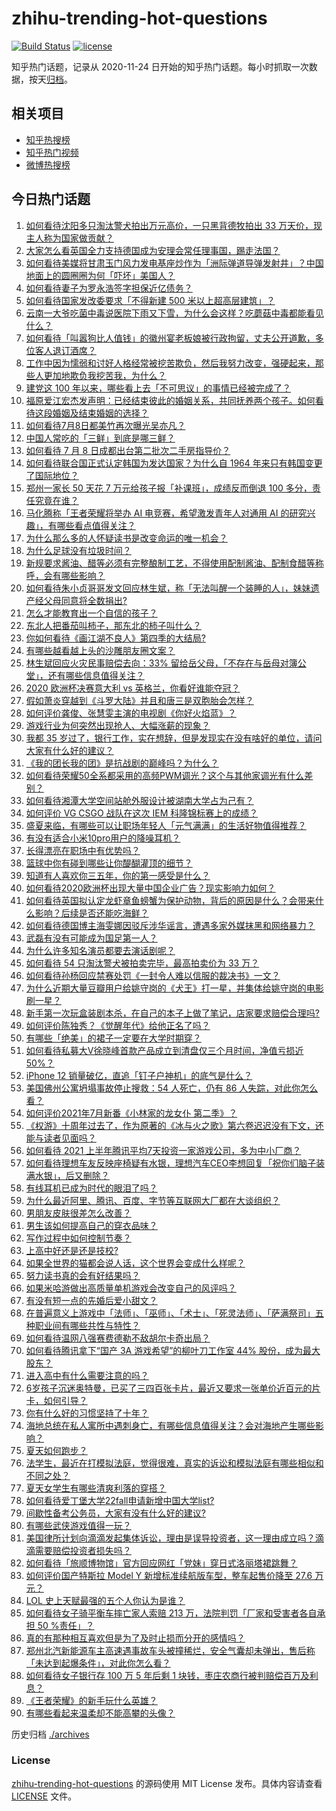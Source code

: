 # zhihu-trending-hot-questions

[![Build Status](https://github.com/justjavac/zhihu-trending-hot-questions/workflows/ci/badge.svg?branch=master)](https://github.com/justjavac/zhihu-trending-hot-questions/actions)
[![license](https://img.shields.io/github/license/justjavac/zhihu-trending-hot-questions)](https://github.com/justjavac/zhihu-trending-hot-questions/blob/master/LICENSE)

知乎热门话题，记录从 2020-11-24 日开始的知乎热门话题。每小时抓取一次数据，按天[归档](./archives)。

## 相关项目

- [知乎热搜榜](https://github.com/justjavac/zhihu-trending-top-search)
- [知乎热门视频](https://github.com/justjavac/zhihu-trending-hot-video)
- [微博热搜榜](https://github.com/justjavac/weibo-trending-hot-search)

## 今日热门话题

<!-- BEGIN -->
<!-- 最后更新时间 Fri Jul 09 2021 11:01:47 GMT+0800 (China Standard Time) -->

1. [如何看待沈阳多只淘汰警犬拍出万元高价，一只黑背德牧拍出 33
   万天价，现主人称为国家做贡献？](https://www.zhihu.com/question/470744876)
2. [大家怎么看英国全力支持德国成为安理会常任理事国，踢走法国？](https://www.zhihu.com/question/469971208)
3. [如何看待美媒将甘肃玉门风力发电基座炒作为「洲际弹道导弹发射井」？中国地面上的圆圈圈为何「吓坏」美国人？](https://www.zhihu.com/question/470699616)
4. [如何看待妻子为罗永浩签字担保近亿债务？](https://www.zhihu.com/question/470416301)
5. [如何看待国家发改委要求「不得新建 500 米以上超高层建筑」？](https://www.zhihu.com/question/470500743)
6. [云南一大爷吃菌中毒说医院下雨又下雪，为什么会这样？吃蘑菇中毒都能看见什么？](https://www.zhihu.com/question/468729753)
7. [如何看待「叫嚣狗比人值钱」的徽州宴老板娘被行政拘留，丈夫公开道歉，多位客人退订酒席？](https://www.zhihu.com/question/470671135)
8. [工作中因为懦弱和讨好人格经常被挖苦欺负，然后我努力改变，强硬起来，那些人更加地欺负我挖苦我，为什么？](https://www.zhihu.com/question/465601275)
9. [建党这 100 年以来，哪些看上去「不可思议」的事情已经被完成了？](https://www.zhihu.com/question/468798487)
10. [福原爱江宏杰发声明：已经结束彼此的婚姻关系，共同抚养两个孩子。如何看待这段婚姻及结束婚姻的选择？](https://www.zhihu.com/question/470949555)
11. [如何看待7月8日都美竹再次曝光吴亦凡？](https://www.zhihu.com/question/470964638)
12. [中国人常吃的「三鲜」到底是哪三鲜？](https://www.zhihu.com/question/22874325)
13. [如何看待 7 月 8 日成都出台第二批次二手房指导价？](https://www.zhihu.com/question/470893877)
14. [如何看待联合国正式认定韩国为发达国家？为什么自 1964
    年来只有韩国变更了国际地位？](https://www.zhihu.com/question/470577824)
15. [郑州一家长 50 天花 7 万元给孩子报「补课班」，成绩反而倒退 100
    多分，责任究竟在谁？](https://www.zhihu.com/question/470924203)
16. [马化腾称「王者荣耀将举办 AI 电竞赛，希望激发青年人对通用 AI
    的研究兴趣」，有哪些看点值得关注？](https://www.zhihu.com/question/470876217)
17. [为什么那么多的人怀疑读书是改变命运的唯一机会？](https://www.zhihu.com/question/464248567)
18. [为什么足球没有垃圾时间？](https://www.zhihu.com/question/469925636)
19. [新规要求酱油、醋等必须有完整酿制工艺，不得使用配制酱油、配制食醋等称呼，会有哪些影响？](https://www.zhihu.com/question/469064611)
20. [如何看待朱小贞哥哥发文回应林生斌，称「无法叫醒一个装睡的人」，妹妹遗产经父母同意将全数捐出?](https://www.zhihu.com/question/470995271)
21. [怎么才能教育出一个自信的孩子？](https://www.zhihu.com/question/436119718)
22. [东北人把番茄叫柿子，那东北的柿子叫什么？](https://www.zhihu.com/question/459057274)
23. [你如何看待《画江湖不良人》第四季的大结局?](https://www.zhihu.com/question/470866019)
24. [有哪些越看越上头的沙雕朋友圈文案？](https://www.zhihu.com/question/470436466)
25. [林生斌回应火灾民事赔偿去向：33%
    留给岳父母，「不存在与岳母对簿公堂」，还有哪些信息值得关注？](https://www.zhihu.com/question/470947046)
26. [2020 欧洲杯决赛意大利 vs 英格兰，你看好谁能夺冠？](https://www.zhihu.com/question/470795363)
27. [假如萧炎穿越到《斗罗大陆》并且和唐三是双胞胎会怎样？](https://www.zhihu.com/question/462157366)
28. [如何评价龚俊、张慧雯主演的电视剧《你好火焰蓝》？](https://www.zhihu.com/question/470093053)
29. [游戏行业为何突然出现抢人、大幅涨薪的现象？](https://www.zhihu.com/question/468141499)
30. [我都 35
    岁过了，银行工作，实在想辞，但是发现实在没有啥好的单位，请问大家有什么好的建议？](https://www.zhihu.com/question/463128218)
31. [《我的团长我的团》是抗战剧的巅峰吗？为什么？](https://www.zhihu.com/question/469818261)
32. [如何看待荣耀50全系都采用的高频PWM调光？这个与其他家调光有什么差别？](https://www.zhihu.com/question/470901303)
33. [如何看待湘潭大学空间站舱外服设计被湖南大学占为己有？](https://www.zhihu.com/question/470753814)
34. [如何评价 VG CSGO 战队在这次 IEM
    科隆锦标赛上的成绩？](https://www.zhihu.com/question/470734770)
35. [盛夏来临，有哪些可以让职场年轻人「元气满满」的生活好物值得推荐？](https://www.zhihu.com/question/470911340)
36. [有没有适合小米10pro用户的降噪耳机？](https://www.zhihu.com/question/461323088)
37. [长得漂亮在职场中有优势吗？](https://www.zhihu.com/question/470255707)
38. [篮球中你有碰到哪些让你醍醐灌顶的细节？](https://www.zhihu.com/question/443277713)
39. [知道有人喜欢你三五年，你的第一感受是什么？](https://www.zhihu.com/question/470307831)
40. [如何看待2020欧洲杯出现大量中国企业广告？现实影响力如何？](https://www.zhihu.com/question/470706106)
41. [如何看待英国拟认定龙虾章鱼螃蟹为保护动物，背后的原因是什么？会带来什么影响？后续是否还能吃海鲜？](https://www.zhihu.com/question/470831254)
42. [如何看待德国博主海雯娜因驳斥涉华谣言，遭遇多家外媒抹黑和网络暴力？](https://www.zhihu.com/question/470651162)
43. [武磊有没有可能成为国足第一人？](https://www.zhihu.com/question/468428816)
44. [为什么许多知名演员都要去演话剧呢？](https://www.zhihu.com/question/306573807)
45. [如何看待 54 只淘汰警犬被拍卖完毕，最高拍卖价为 33 万？](https://www.zhihu.com/question/470711293)
46. [如何看待孙杨回应禁赛处罚《一封令人难以信服的裁决书》一文？](https://www.zhihu.com/question/470784413)
47. [为什么近期大量豆瓣用户给姚守岗的《犬王》打一星，并集体给姚守岗的电影刷一星？](https://www.zhihu.com/question/470166955)
48. [新手第一次玩盒装剧本杀，在自己的本子上做了笔记，店家要求赔偿合理吗?](https://www.zhihu.com/question/470003546)
49. [如何评价陈独秀？《觉醒年代》给他正名了吗？](https://www.zhihu.com/question/464396867)
50. [有哪些「绝美」的裙子一定要在大学时期穿？](https://www.zhihu.com/question/467045821)
51. [如何看待私募大V徐晓峰首款产品成立到清盘仅三个月时间，净值亏损近
    50%？](https://www.zhihu.com/question/470665476)
52. [iPhone 12 销量破亿，直追「钉子户神机」的底气是什么？](https://www.zhihu.com/question/469976462)
53. [美国佛州公寓坍塌事故停止搜救：54 人死亡，仍有 86
    人失踪，对此你怎么看？](https://www.zhihu.com/question/470820913)
54. [如何评价2021年7月新番《小林家的龙女仆 第二季》？](https://www.zhihu.com/question/467201749)
55. [《权游》十周年过去了，作为原著的《冰与火之歌》第六卷迟迟没有下文，还能与读者见面吗？](https://www.zhihu.com/question/460647766)
56. [如何看待 2021
    上半年腾讯平均7天投资一家游戏公司，多为中小厂商？](https://www.zhihu.com/question/470225729)
57. [如何看待理想车友反映座椅疑有水银，理想汽车CEO李想回复「祝你们脑子装满水银」，后又删除？](https://www.zhihu.com/question/470245809)
58. [有线耳机已成为时代的眼泪了吗？](https://www.zhihu.com/question/469440223)
59. [为什么最近阿里、腾讯、百度、字节等互联网大厂都在大谈组织？](https://www.zhihu.com/question/470739484)
60. [男朋友皮肤很差怎么改善？](https://www.zhihu.com/question/450246545)
61. [男生该如何提高自己的穿衣品味？](https://www.zhihu.com/question/316772639)
62. [写作过程中如何控制节奏？](https://www.zhihu.com/question/22576459)
63. [上高中好还是还是技校?](https://www.zhihu.com/question/470216105)
64. [如果全世界的猫都会说人话，这个世界会变成什么样呢？](https://www.zhihu.com/question/470405386)
65. [努力读书真的会有好结果吗？](https://www.zhihu.com/question/464438743)
66. [如果米哈游做出高质量单机游戏会改变自己的风评吗？](https://www.zhihu.com/question/470139464)
67. [有没有短一点的先婚后爱小甜文？](https://www.zhihu.com/question/425137776)
68. [在普遍意义上游戏中「法师」、「巫师」、「术士」、「死灵法师」、「萨满祭司」五种职业间有哪些共性与特性？](https://www.zhihu.com/question/25585026)
69. [如何看待温网八强赛费德勒不敌胡尔卡奇出局？](https://www.zhihu.com/question/470785647)
70. [如何看待腾讯拿下“国产 3A 游戏希望”的柳叶刀工作室 44%
    股份，成为最大股东？](https://www.zhihu.com/question/470251383)
71. [进入高中有什么需要注意的吗？](https://www.zhihu.com/question/470215566)
72. [6岁孩子沉迷奥特曼，已买了三四百张卡片，最近又要求一张单价近百元的片卡，如何引导？](https://www.zhihu.com/question/470324621)
73. [你有什么好的习惯坚持了十年？](https://www.zhihu.com/question/453783511)
74. [海地总统在私人寓所中遇刺身亡，有哪些信息值得关注？会对海地产生哪些影响？](https://www.zhihu.com/question/470711943)
75. [夏天如何跑步？](https://www.zhihu.com/question/324852600)
76. [法学生，最近在打模拟法庭，觉得很难，真实的诉讼和模拟法庭有哪些相似和不同之处？](https://www.zhihu.com/question/460885189)
77. [夏天女学生有哪些清爽利落的穿搭？](https://www.zhihu.com/question/395417374)
78. [如何看待爱丁堡大学22fall申请新增中国大学list?](https://www.zhihu.com/question/470776808)
79. [间歇性备考公务员，大家有没有什么好的建议?](https://www.zhihu.com/question/469998559)
80. [有哪些武侠游戏值得一玩？](https://www.zhihu.com/question/33335885)
81. [美国律所计划向滴滴发起集体诉讼，理由是误导投资者，这一理由成立吗？滴滴需要赔偿投资者损失吗？](https://www.zhihu.com/question/470474222)
82. [如何看待「旅顺博物馆」官方回应网红「党妹」穿日式洛丽塔裙跳舞？](https://www.zhihu.com/question/470365349)
83. [如何评价国产特斯拉 Model Y 新增标准续航版车型，整车起售价降至 27.6
    万元？](https://www.zhihu.com/question/470843237)
84. [LOL 史上天赋最强的五个人你认为是谁？](https://www.zhihu.com/question/468616877)
85. [如何看待女子骑平衡车摔亡家人索赔 213 万，法院判罚「厂家和受害者各自承担 50
    %责任」？](https://www.zhihu.com/question/470594828)
86. [真的有那种相互喜欢但是为了及时止损而分开的感情吗？](https://www.zhihu.com/question/423434356)
87. [郑州北汽新能源车主高速遇事故车头被撞稀烂，安全气囊却未弹出，售后称「未达到起爆条件」，对此你怎么看？](https://www.zhihu.com/question/470624036)
88. [如何看待女子银行存 100 万 5 年后剩 1
    块钱，枣庄农商行被判赔偿百万及利息？](https://www.zhihu.com/question/470516692)
89. [《王者荣耀》的新手玩什么英雄？](https://www.zhihu.com/question/465554551)
90. [有哪些看起来温柔却不能高攀的头像？](https://www.zhihu.com/question/437369852)

<!-- END -->

历史归档 [./archives](./archives)

### License

[zhihu-trending-hot-questions](https://github.com/justjavac/zhihu-trending-hot-questions)
的源码使用 MIT License 发布。具体内容请查看 [LICENSE](./LICENSE) 文件。
